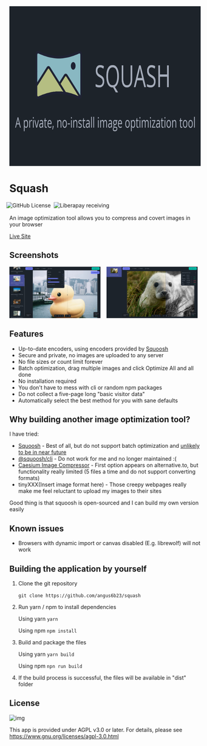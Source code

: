 <div align = center>
  <img src="https://raw.githubusercontent.com/angus6b23/squash/master/public/og-banner.png" width="800" height="420" alt="squash-logo">
</div>

# Squash

<div style="display: flex; gap: 0.5rem; margin-bottom: 1rem; margin-left: -0.5rem">
<img alt="GitHub License" src="https://img.shields.io/github/license/angus6b23/squash">
<img alt="Liberapay receiving" src="https://img.shields.io/liberapay/receives/12a.app">
</div>

An image optimization tool allows you to compress and covert images in your browser

[Live Site](https://squash.12a.app)

## Screenshots

<div style="display: flex; flex-wrap: wrap; gap: 1rem">
<img src="https://raw.githubusercontent.com/angus6b23/squash/master/public/screenshot_0.jpeg" width="240" height="135" alt="kiku-screenshot" />
<img src="https://raw.githubusercontent.com/angus6b23/squash/master/public/screenshot_1.jpeg" width="240" height="135" alt="kiku-screenshot" />
</div>

## Features

- Up-to-date encoders, using encoders provided by [Squoosh](https://github.com/GoogleChromeLabs/squoosh)
- Secure and private, no images are uploaded to any server
- No file sizes or count limit forever
- Batch optimization, drag multiple images and click Optimize All and all done
- No installation required
- You don't have to mess with cli or random npm packages
- Do not collect a five-page long "basic visitor data"
- Automatically select the best method for you with sane defaults

## Why building another image optimization tool?

I have tried:

- [Squoosh](https://github.com/GoogleChromeLabs/squoosh) - Best of all, but do not support batch optimization and [unlikely to be in near future](https://github.com/GoogleChromeLabs/squoosh/issues/1259)
- [@squoosh/cli](https://www.npmjs.com/package/@squoosh/cli) - Do not work for me and no longer maintained :(
- [Caesium Image Compressor](https://caesium.app/) - First option appears on alternative.to, but functionality really limited (5 files a time and do not support converting formats)
- tinyXXX(Insert image format here) - Those creepy webpages really make me feel reluctant to upload my images to their sites

Good thing is that squoosh is open-sourced and I can build my own version easily

## Known issues

- Browsers with dynamic import or canvas disabled (E.g. librewolf) will not work

## Building the application by yourself

1. Clone the git repository

   `git clone https://github.com/angus6b23/squash`

2. Run yarn / npm to install dependencies

   Using yarn
   `yarn`

   Using npm
   `npm install`

3. Build and package the files

   Using yarn
   `yarn build`

   Using npm
   `npn run build`

4. If the build process is successful, the files will be available in "dist" folder

## License

![img](https://www.gnu.org/graphics/agplv3-with-text-162x68.png)

This app is provided under AGPL v3.0 or later. For details, please see <https://www.gnu.org/licenses/agpl-3.0.html>
